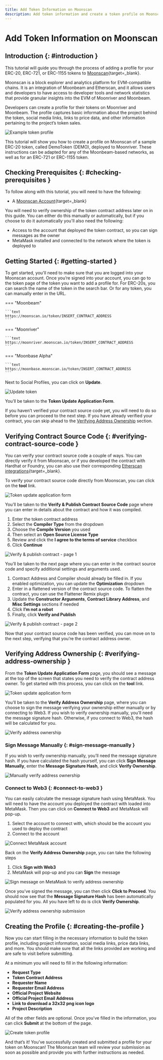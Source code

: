 ```yaml
---
title: Add Token Information on Moonscan
description: Add token information and create a token profile on Moonscan for ERC-20, ERC-721, and ERC-1155 tokens deployed to Moonbeam-based networks.
---
```


# Add Token Information on Moonscan

## Introduction {: #introduction }

This tutorial will guide you through the process of adding a profile for your ERC-20, ERC-721, or ERC-1155 tokens to [Moonscan](https://moonscan.io){target=\_blank}.

​​Moonscan is a block explorer and analytics platform for EVM-compatible chains. It is an integration of Moonbeam and Etherscan, and it allows users and developers to have access to developer tools and network statistics that provide granular insights into the EVM of Moonriver and Moonbeam.

Developers can create a profile for their tokens on Moonriver and Moonbeam. The profile captures basic information about the project behind the token, social media links, links to price data, and other information pertaining to the project’s token sales.

![Example token profile](/images/builders/get-started/token-profile/profile-1.webp)

This tutorial will show you how to create a profile on Moonscan of a sample ERC-20 token, called DemoToken (DEMO), deployed to Moonriver. These instructions can be adapted for any of the Moonbeam-based networks, as well as for an ERC-721 or ERC-1155 token.

## Checking Prerequisites {: #checking-prerequisites }

To follow along with this tutorial, you will need to have the following:

- A [Moonscan Account](https://moonscan.io/register){target=\_blank}

You will need to verify ownership of the token contract address later on in this guide. You can either do this manually or automatically, but if you choose to do it automatically you'll also need the following:

- Access to the account that deployed the token contract, so you can sign messages as the owner
- MetaMask installed and connected to the network where the token is deployed to

## Getting Started {: #getting-started }

To get started, you'll need to make sure that you are logged into your Moonscan account. Once you’re signed into your account, you can go to the token page of the token you want to add a profile for. For ERC-20s, you can search the name of the token in the search bar. Or for any token, you can manually enter in the URL.

=== "Moonbeam"

    ```text
    https://moonscan.io/token/INSERT_CONTRACT_ADDRESS
    ```

=== "Moonriver"

    ```text
    https://moonriver.moonscan.io/token/INSERT_CONTRACT_ADDRESS 
    ```

=== "Moonbase Alpha"

    ```text
    https://moonbase.moonscan.io/token/INSERT_CONTRACT_ADDRESS
    ```

Next to Social Profiles, you can click on **Update**.

![Update token](/images/builders/get-started/token-profile/profile-2.webp)

You’ll be taken to the **Token Update Application Form**.

If you haven’t verified your contract source code yet, you will need to do so before you can proceed to the next step. If you have already verified your contract, you can skip ahead to the [Verifying Address Ownership](#verifying-address-ownership) section.

## Verifying Contract Source Code {: #verifying-contract-source-code }

You can verify your contract source code a couple of ways. You can directly verify it from Moonscan, or if you developed the contract with Hardhat or Foundry, you can also use their corresponding [Etherscan integrations](/builders/ethereum/verify-contracts/etherscan-plugins/){target=\_blank}.

To verify your contract source code directly from Moonscan, you can click on the **tool** link.

![Token update application form](/images/builders/get-started/token-profile/profile-3.webp)

You’ll be taken to the **Verify & Publish Contract Source Code** page where you can enter in details about the contract and how it was compiled.

1. Enter the token contract address
2. Select the **Compiler Type** from the dropdown
3. Choose the **Compile Version** you used
4. Then select an **Open Source License Type**
5. Review and click the **I agree to the terms of service** checkbox
6. Click **Continue**

![Verify & publish contract - page 1](/images/builders/get-started/token-profile/profile-4.webp)

You’ll be taken to the next page where you can enter in the contract source code and specify additional settings and arguments used.

1. Contract Address and Compiler should already be filled in. If you enabled optimization, you can update the **Optimization** dropdown
2. Enter in a flattened version of the contract source code. To flatten the contract, you can use the Flattener Remix plugin
3. Update the **Constructor Arguments**, **Contract Library Address**, and **Misc Settings** sections if needed
4. Click **I’m not a robot**
5. Finally, click **Verify and Publish**

![Verify & publish contract - page 2](/images/builders/get-started/token-profile/profile-5.webp)

Now that your contract source code has been verified, you can move on to the next step, verifying that you’re the contract address owner.

## Verifying Address Ownership {: #verifying-address-ownership }

From the **Token Update Application Form** page, you should see a message at the top of the screen that states you need to verify the contract address owner. To get started with this process, you can click on the **tool** link.

![Token update application form](/images/builders/get-started/token-profile/profile-6.webp)

You’ll be taken to the **Verify Address Ownership** page, where you can choose to sign the message verifying your ownership either manually or by connecting to Web3. If you wish to verify ownership manually, you’ll need the message signature hash. Otherwise, if you connect to Web3, the hash will be calculated for you.

![Verify address ownership](/images/builders/get-started/token-profile/profile-7.webp)

### Sign Message Manually {: #sign-message-manually }

If you wish to verify ownership manually, you’ll need the message signature hash. If you have calculated the hash yourself, you can click **Sign Message Manually**, enter the **Message Signature Hash**, and click **Verify Ownership**.

![Manually verify address ownership](/images/builders/get-started/token-profile/profile-8.webp)

### Connect to Web3 {: #connect-to-web3 }

You can easily calculate the message signature hash using MetaMask. You will need to have the account you deployed the contract with loaded into MetaMask. Then you can click on **Connect to Web3** and MetaMask will pop-up.

1. Select the account to connect with, which should be the account you used to deploy the contract
2. Connect to the account

![Connect MetaMask account](/images/builders/get-started/token-profile/profile-9.webp)

Back on the **Verify Address Ownership** page, you can take the following steps

1. Click **Sign with Web3**
2. MetaMask will pop-up and you can **Sign** the message

![Sign message on MetaMask to verify address ownership](/images/builders/get-started/token-profile/profile-10.webp)

Once you’ve signed the message, you can then click **Click to Proceed**. You should now see that the **Message Signature Hash** has been automatically populated for you. All you have left to do is click **Verify Ownership**.

![Verify address ownership submission](/images/builders/get-started/token-profile/profile-11.webp)

## Creating the Profile {: #creating-the-profile }

Now you can start filling in the necessary information to build the token profile, including project information, social media links, price data links, and more. You should make sure that all the links provided are working and are safe to visit before submitting.

At a minimum you will need to fill in the following information:

- **Request Type**
- **Token Contract Address**
- **Requester Name**
- **Requester Email Address**
- **Official Project Website**
- **Official Project Email Address**
- **Link to download a 32x32 png icon logo**
- **Project Description**

All of the other fields are optional. Once you’ve filled in the information, you can click **Submit** at the bottom of the page.

![Create token profile](/images/builders/get-started/token-profile/profile-12.webp)

And that’s it! You’ve successfully created and submitted a profile for your token on Moonscan! The Moonscan team will review your submission as soon as possible and provide you with further instructions as needed.
